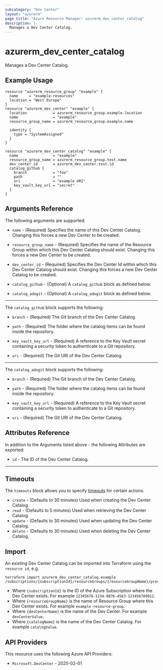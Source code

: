 ```yaml
---
subcategory: "Dev Center"
layout: "azurerm"
page_title: "Azure Resource Manager: azurerm_dev_center_catalog"
description: |-
  Manages a Dev Center Catalog.
---
```

# azurerm_dev_center_catalog

Manages a Dev Center Catalog.

## Example Usage

```hcl
resource "azurerm_resource_group" "example" {
  name     = "example-resources"
  location = "West Europe"
}
resource "azurerm_dev_center" "example" {
  location            = azurerm_resource_group.example.location
  name                = "example"
  resource_group_name = azurerm_resource_group.example.name

  identity {
    type = "SystemAssigned"
  }
}

resource "azurerm_dev_center_catalog" "example" {
  name                = "example"
  resource_group_name = azurerm_resource_group.test.name
  dev_center_id       = azurerm_dev_center.test.id
  catalog_github {
    branch            = "foo"
    path              = ""
    uri               = "example URI"
    key_vault_key_url = "secret"
  }
}
```

## Arguments Reference

The following arguments are supported:

* `name` - (Required) Specifies the name of this Dev Center Catalog. Changing this forces a new Dev Center to be created.

* `resource_group_name` - (Required) Specifies the name of the Resource Group within which this Dev Center Catalog should exist. Changing this forces a new Dev Center to be created.

* `dev_center_id` - (Required) Specifies the Dev Center Id within which this Dev Center Catalog should exist. Changing this forces a new Dev Center Catalog to be created.

* `catalog_github` - (Optional) A `catalog_github` block as defined below.

* `catalog_adogit` - (Optional) A `catalog_adogit` block as defined below.

---

The `catalog_github` block supports the following:

* `branch` - (Required) The Git branch of the Dev Center Catalog.

* `path` - (Required) The folder where the catalog items can be found inside the repository.

* `key_vault_key_url` - (Required) A reference to the Key Vault secret containing a security token to authenticate to a Git repository.

* `uri` - (Required) The Git URI of the Dev Center Catalog.

---

The `catalog_adogit` block supports the following:

* `branch` - (Required) The Git branch of the Dev Center Catalog.

* `path` - (Required) The folder where the catalog items can be found inside the repository.

* `key_vault_key_url` - (Required) A reference to the Key Vault secret containing a security token to authenticate to a Git repository.

* `uri` - (Required) The Git URI of the Dev Center Catalog.

## Attributes Reference

In addition to the Arguments listed above - the following Attributes are exported:

* `id` - The ID of the Dev Center Catalog.

---

## Timeouts

The `timeouts` block allows you to specify [timeouts](https://developer.hashicorp.com/terraform/language/resources/configure#define-operation-timeouts) for certain actions:

* `create` - (Defaults to 30 minutes) Used when creating the Dev Center Catalog.
* `read` - (Defaults to 5 minutes) Used when retrieving the Dev Center Catalog.
* `update` - (Defaults to 30 minutes) Used when updating the Dev Center Catalog.
* `delete` - (Defaults to 30 minutes) Used when deleting the Dev Center Catalog.

## Import

An existing Dev Center Catalog can be imported into Terraform using the `resource id`, e.g.

```shell
terraform import azurerm_dev_center_catalog.example /subscriptions/{subscriptionId}/resourceGroups/{resourceGroupName}/providers/Microsoft.DevCenter/devCenters/{devCenterName}/catalogs/{catalogName}
```

* Where `{subscriptionId}` is the ID of the Azure Subscription where the Dev Center exists. For example `12345678-1234-9876-4563-123456789012`.
* Where `{resourceGroupName}` is the name of Resource Group where this Dev Center exists. For example `example-resource-group`.
* Where `{devCenterName}` is the name of the Dev Center. For example `devCenterValue`.
* Where `{catalogName}` is the name of the Dev Center Catalog. For example `catalogValue`.

## API Providers
<!-- This section is generated, changes will be overwritten -->
This resource uses the following Azure API Providers:

* `Microsoft.DevCenter` - 2025-02-01
